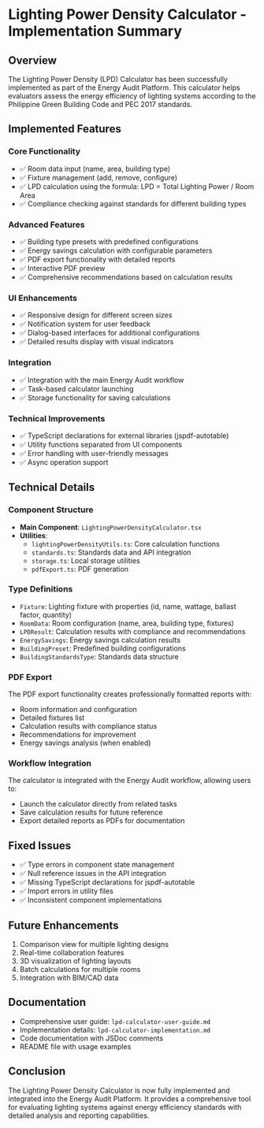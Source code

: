 # Lighting Power Density Calculator - Implementation Summary

## Overview

The Lighting Power Density (LPD) Calculator has been successfully implemented as part of the Energy Audit Platform. This calculator helps evaluators assess the energy efficiency of lighting systems according to the Philippine Green Building Code and PEC 2017 standards.

## Implemented Features

### Core Functionality
- ✅ Room data input (name, area, building type)
- ✅ Fixture management (add, remove, configure)
- ✅ LPD calculation using the formula: LPD = Total Lighting Power / Room Area
- ✅ Compliance checking against standards for different building types

### Advanced Features
- ✅ Building type presets with predefined configurations
- ✅ Energy savings calculation with configurable parameters
- ✅ PDF export functionality with detailed reports
- ✅ Interactive PDF preview
- ✅ Comprehensive recommendations based on calculation results

### UI Enhancements
- ✅ Responsive design for different screen sizes
- ✅ Notification system for user feedback
- ✅ Dialog-based interfaces for additional configurations
- ✅ Detailed results display with visual indicators

### Integration
- ✅ Integration with the main Energy Audit workflow
- ✅ Task-based calculator launching
- ✅ Storage functionality for saving calculations

### Technical Improvements
- ✅ TypeScript declarations for external libraries (jspdf-autotable)
- ✅ Utility functions separated from UI components
- ✅ Error handling with user-friendly messages
- ✅ Async operation support

## Technical Details

### Component Structure
- **Main Component**: `LightingPowerDensityCalculator.tsx`
- **Utilities**:
  - `lightingPowerDensityUtils.ts`: Core calculation functions
  - `standards.ts`: Standards data and API integration
  - `storage.ts`: Local storage utilities
  - `pdfExport.ts`: PDF generation

### Type Definitions
- `Fixture`: Lighting fixture with properties (id, name, wattage, ballast factor, quantity)
- `RoomData`: Room configuration (name, area, building type, fixtures)
- `LPDResult`: Calculation results with compliance and recommendations
- `EnergySavings`: Energy savings calculation results
- `BuildingPreset`: Predefined building configurations
- `BuildingStandardsType`: Standards data structure

### PDF Export
The PDF export functionality creates professionally formatted reports with:
- Room information and configuration
- Detailed fixtures list
- Calculation results with compliance status
- Recommendations for improvement
- Energy savings analysis (when enabled)

### Workflow Integration
The calculator is integrated with the Energy Audit workflow, allowing users to:
- Launch the calculator directly from related tasks
- Save calculation results for future reference
- Export detailed reports as PDFs for documentation

## Fixed Issues
- ✅ Type errors in component state management
- ✅ Null reference issues in the API integration
- ✅ Missing TypeScript declarations for jspdf-autotable
- ✅ Import errors in utility files
- ✅ Inconsistent component implementations

## Future Enhancements
1. Comparison view for multiple lighting designs
2. Real-time collaboration features
3. 3D visualization of lighting layouts
4. Batch calculations for multiple rooms
5. Integration with BIM/CAD data

## Documentation
- Comprehensive user guide: `lpd-calculator-user-guide.md`
- Implementation details: `lpd-calculator-implementation.md`
- Code documentation with JSDoc comments
- README file with usage examples

## Conclusion
The Lighting Power Density Calculator is now fully implemented and integrated into the Energy Audit Platform. It provides a comprehensive tool for evaluating lighting systems against energy efficiency standards with detailed analysis and reporting capabilities. 